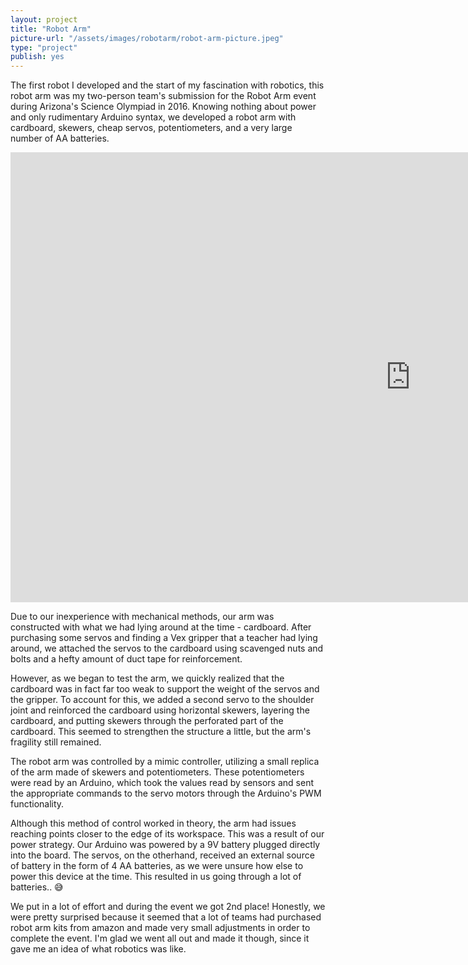 ```yaml
---
layout: project
title: "Robot Arm"
picture-url: "/assets/images/robotarm/robot-arm-picture.jpeg"
type: "project"
publish: yes
---
```


The first robot I developed and the start of my fascination with robotics, this robot arm was my two-person team's submission for the Robot Arm event during Arizona's Science Olympiad in 2016. Knowing nothing about power and only rudimentary Arduino syntax, we developed a robot arm with cardboard, skewers, cheap servos, potentiometers, and a very large number of AA batteries. 

<!--more-->

<iframe width="1280" height="720" src="https://www.youtube.com/embed/TJCXTsTXtJM" frameborder="0" allow="accelerometer; autoplay; encrypted-media; gyroscope; picture-in-picture" allowfullscreen></iframe>

Due to our inexperience with mechanical methods, our arm was constructed with what we had lying around at the time - cardboard. After purchasing some servos and finding a Vex gripper that a teacher had lying around, we attached the servos to the cardboard using scavenged nuts and bolts and a hefty amount of duct tape for reinforcement. 

However, as we began to test the arm, we quickly realized that the cardboard was in fact far too weak to support the weight of the servos and the gripper. To account for this, we added a second servo to the shoulder joint and reinforced the cardboard using horizontal skewers, layering the cardboard, and putting skewers through the perforated part of the cardboard. This seemed to strengthen the structure a little, but the arm's fragility still remained.

The robot arm was controlled by a mimic controller, utilizing a small replica of the arm made of skewers and potentiometers. These potentiometers were read by an Arduino, which took the values read by sensors and sent the appropriate commands to the servo motors through the Arduino's PWM functionality.

Although this method of control worked in theory, the arm had issues reaching points closer to the edge of its workspace. This was a result of our power strategy. Our Arduino was powered by a 9V battery plugged directly into the board. The servos, on the otherhand, received an external source of battery in the form of 4 AA batteries, as we were unsure how else to power this device at the time. This resulted in us going through a lot of batteries.. 😅

We put in a lot of effort and during the event we got 2nd place! Honestly, we were pretty surprised because it seemed that a lot of teams had purchased robot arm kits from amazon and made very small adjustments in order to complete the event. I'm glad we went all out and made it though, since it gave me an idea of what robotics was like.